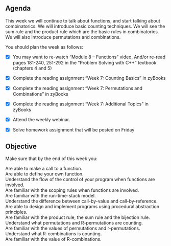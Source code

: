 ## Agenda

This week we will continue to talk about functions, and start talking about combinatorics. We will introduce basic counting techniques. We will see the sum rule and the product rule which are the basic rules in combinatorics. We will also introduce permutations and combinations.

You should plan the week as follows:

* [x] You may want to re-watch “Module 8 – Functions” video. And/or re-read pages 181-240, 251-292 in the “Problem Solving with C++” textbook (chapters 4 and 5)
* [x] Complete the reading assignment “Week 7: Counting Basics” in zyBooks
* [x] Complete the reading assignment “Week 7: Permutations and Combinations” in zyBooks
* [x] Complete the reading assignment “Week 7: Additional Topics” in zyBooks
* [x] Attend the weekly webinar.
* [x] Solve homework assignment that will be posted on Friday 


## Objective

Make sure that by the end of this week you:

Are able to make a call to a function. </br>
Are able to define your own function. </br>
Understand the flow of the control of your program when functions are involved. </br>
Are familiar with the scoping rules when functions are involved. </br>
Are familiar with the run-time-stack model. </br>
Understand the difference between call-by-value and call-by-reference. </br>
Are able to design and implement programs using procedural abstraction principles. </br>
Are familiar with the product rule, the sum rule and the bijection rule. </br>
Understand what permutations and R-permutations are counting. </br>
Are familiar with the values of permutations and r-permutations. </br>
Understand what R-combinations is counting. </br>
Are familiar with the value of R-combinations. </br>
